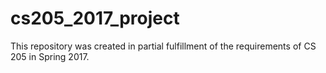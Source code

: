 # cs205_2017_project
This repository was created in partial fulfillment of the requirements of CS 205 in Spring 2017.
